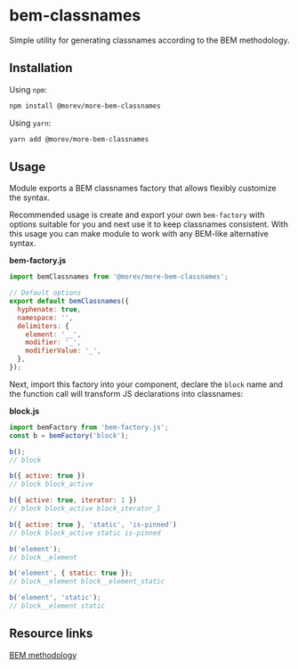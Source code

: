 # bem-classnames

Simple utility for generating classnames according to the BEM methodology.

## Installation

Using `npm`:

```bash
npm install @morev/more-bem-classnames
```

Using `yarn`:

```bash
yarn add @morev/more-bem-classnames
```

## Usage

Module exports a BEM classnames factory that allows flexibly customize the syntax.

Recommended usage is create and export your own `bem-factory` with options suitable for you and next use it to keep classnames consistent. 
With this usage you can make module to work with any BEM-like alternative syntax.

**bem-factory.js**
```js
import bemClassnames from '@morev/more-bem-classnames';

// Default options
export default bemClassnames({
  hyphenate: true,
  namespace: '',
  delimiters: {
    element: '__',
    modifier: '_',
    modifierValue: '_',
  },
});
```

Next, import this factory into your component, declare the `block` name and the function call will transform JS declarations into classnames:

**block.js**
```js
import bemFactory from 'bem-factory.js';
const b = bemFactory('block');

b();
// block

b({ active: true }) 
// block block_active

b({ active: true, iterator: 1 }) 
// block block_active block_iterator_1

b({ active: true }, 'static', 'is-pinned')
// block block_active static is-pinned

b('element');
// block__element

b('element', { static: true });
// block__element block__element_static

b('element', 'static');
// block__element static
```

## Resource links
[BEM methodology](https://en.bem.info/methodology/)
